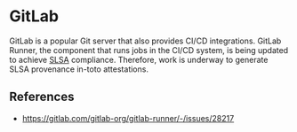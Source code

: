 # GitLab

GitLab is a popular Git server that also provides CI/CD integrations. GitLab
Runner, the component that runs jobs in the CI/CD system, is being updated to
achieve [SLSA](../slsa/README.md) compliance. Therefore, work is underway to
generate SLSA provenance in-toto attestations.

## References

* https://gitlab.com/gitlab-org/gitlab-runner/-/issues/28217
